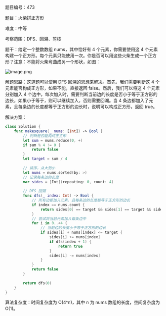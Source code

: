 题目编号：473

题目：火柴拼正方形

难度：中等

考察范围：DFS、回溯、剪枝

题干：给定一个整数数组 nums，其中恰好有 4 个元素，你需要使用这 4 个元素构建一个正方形。每个元素只能使用一次。你是否可以用这些火柴生成一个正方形？注意：不能将火柴弯曲成另一个形状，如图：

![image.png](https://pic.leetcode-cn.com/1616127645-WhJZJL-image.png)

解题思路：这道题可以使用 DFS 回溯的思想来解决。首先，我们需要判断这 4 个元素能否构成正方形，如果不能，直接返回 false。然后，我们可以将这 4 个元素分别加入 4 个边中，每次加入时，需要判断当前边的长度是否小于等于正方形的边长，如果小于等于，则可以继续加入，否则需要回溯。当 4 条边都加入了元素，且每条边的长度都等于正方形的边长时，说明可以构成正方形，返回 true。

解决方案：

```swift
class Solution {
    func makesquare(_ nums: [Int]) -> Bool {
        // 判断是否能构成正方形
        let sum = nums.reduce(0, +)
        if sum % 4 != 0 {
            return false
        }
        let target = sum / 4
        
        // 排序，从大到小
        let nums = nums.sorted(by: >)
        // 记录每条边的长度
        var sides = [Int](repeating: 0, count: 4)
        
        // DFS 回溯
        func dfs(_ index: Int) -> Bool {
            // 所有边都加入元素，且每条边的长度都等于正方形的边长
            if index == nums.count {
                return sides[0] == target && sides[1] == target && sides[2] == target
            }
            // 尝试将当前元素加入每条边中
            for i in 0..<4 {
                // 当前边的长度小于等于正方形的边长
                if sides[i] + nums[index] <= target {
                    sides[i] += nums[index]
                    if dfs(index + 1) {
                        return true
                    }
                    sides[i] -= nums[index]
                }
            }
            return false
        }
        
        return dfs(0)
    }
}
```

算法复杂度：时间复杂度为 O(4^n)，其中 n 为 nums 数组的长度，空间复杂度为 O(1)。